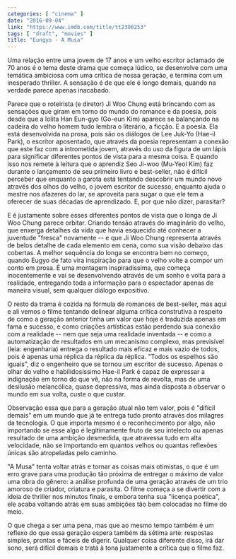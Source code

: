 ```yaml
---
categories: [ "cinema" ]
date: "2016-09-04"
link: "https://www.imdb.com/title/tt2390253"
tags: [ "draft", "movies" ]
title: "Eungyo - A Musa"
---
```

Uma relação entre uma jovem de 17 anos e um velho escritor aclamado de 70 anos é o tema deste drama que começa lúdico, se desenvolve com uma temática ambiciosa com uma crítica de nossa geração, e termina com um inesperado thriller. A sensação é de que ele é longo demais, quando na verdade parece apenas inacabado.

Parece que o roteirista (e diretor) Ji Woo Chung está brincando com as sensações que giram em torno do mundo do romance e da poesia, pois desde que a lolita Han Eun-gyo (Go-eun Kim) aparece se balançando na cadeira do velho homem tudo lembra o literário, a ficção. E a poesia. Ela está desenvolvida na prosa, pois são os diálogos de Lee Juk-Yo (Hae-il Park), o escritor aposentado, que através da poesia representam a conexão que este faz com a intrometida jovem, através do uso da figura de um lápis para significar diferentes pontos de vista para a mesma coisa. E quando isso nos remete à leitura que o aprendiz Seo Ji-woo (Mu-Yeol Kim) faz durante o lançamento de seu primeiro livro e best-seller, não é difícil perceber que enquanto a garota está tentando descobrir um mundo novo através dos olhos do velho, o jovem escritor de sucesso, enquanto ajuda o mestre nos afazeres do lar, se aproveita para sugar o que ele tem a oferecer de suas décadas de aprendizado. E, por que não dizer, parasitar?

E é justamente sobre esses diferentes pontos de vista que o longa de Ji Woo Chung parece orbitar. Criando tensão através do imaginário do velho, que enxerga detalhes da vida que havia esquecido até conhecer a juventude "fresca" novamente -- e que Ji Woo Chung representa através de belos detalhe de cada elemento em cena, como sua visão debaixo das cobertas. A melhor sequência do longa se encontra bem no começo, quando Eugyo de fato vira inspiração para que o velho volte a compor um conto em prosa. É uma montagem inspiradíssima, que começa inocentemente e vai se desenvolvendo através de um sonho e volta para a realidade, entregando toda a informação para o espectador apenas de maneira visual, sem qualquer diálogo expositivo.

O resto da trama é cozida na fórmula de romances de best-seller, mas aqui e ali vemos o filme tentando delinear alguma crítica construtiva a respeito de como a geração anterior tinha um valor que hoje é traduzida apenas em fama e sucesso, e como criações artísticas estão perdendo sua conexão com a realidade -- nem que seja uma realidade inventada -- e como a automatização de resultados em um mecanismo complexo, mas previsível (leia: engenharia) entrega o resultado mais eficaz e mais vazio de todos, pois é apenas uma réplica da réplica da réplica. "Todos os espelhos são iguais", diz o engenheiro que se tornou um escritor de sucesso. Apenas o olhar do velho e habilidosíssimo Hae-il Park é capaz de expressar a indignação em torno do que vê, não na forma de revolta, mas de uma desilusão melancólica, quase depressiva, mas ainda disposta a observar o mundo em sua volta, custe o que custar.

Observação essa que para a geração atual não tem valor, pois é "difícil demais" em um mundo que já te entrega tudo pronto através dos milagres da tecnologia. O que importa mesmo é o reconhecimento por algo, não importando se esse algo é legitimamente fruto de seu intelecto ou apenas resultado de uma ambição desmedida, que atravessa tudo em alta velocidade, não se importando em quantos velhos ou quantas reflexões únicas são atropeladas pelo caminho.

"A Musa" tenta voltar atrás e tornar as coisas mais otimistas, o que é um erro grave para uma produção tão próxima de entregar o máximo de valor uma obra do gênero: a análise profunda de uma geração através de um trio amoroso de criador, criatura e parasita. O filme começa a se divertir com a ideia de thriller nos minutos finais, e embora tenha sua "licença poética", ele acaba voltando atrás em suas ambições tão bem colocadas no filme do meio.

O que chega a ser uma pena, mas que ao mesmo tempo também é um reflexo do que essa geração espera também da sétima arte: respostas simples, prontas e fáceis de digerir. Qualquer coisa diferente disso, irá dar sono, será difícil demais e tratá à tona justamente a crítica que o filme faz.
